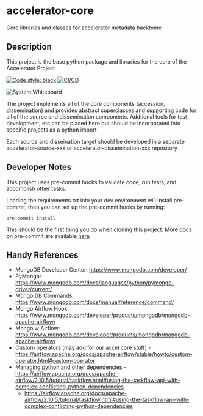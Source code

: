 # accelerator-core
Core libraries and classes for accelerator metadata backbone

## Description

This project is the base python package and libraries for the core of the Accelerator Project

[![Code style: black](https://img.shields.io/badge/code%20style-black-000000.svg)](https://github.com/psf/black)
[![CI/CD](https://github.com/NIEHS/accelerator-core/actions/workflows/lint-and-test.yml/badge.svg)](https://github.com/NIEHS/accelerator-core/actions/workflows/lint-and-test.yml)

![System Whiteboard](https://github.com/user-attachments/assets/2a2b07fa-bbed-454c-9050-73eccb7cbf6c)

The project implements all of the core components (accession, dissemination) and provides abstract superclasses and supporting code for all of the source and dissemination components. Addtional tools for test development, etc can be placed here but should be incorporated into specific projects as a python import

Each source and disseination target should be developed in a separate accelerator-source-xxx or accelerator-dissemination-xxx repository


## Developer Notes

This project uses pre-commit hooks to validate code, run tests, and accomplish other tasks.

Loading the requirements.txt into your dev environment will install pre-commit, then you can set up the pre-commit
hooks by running:

```
pre-commit install
```

This should be the first thing you do when cloning this project. More docs on pre-commit are available [here](https://pre-commit.com/)

## Handy References

* MongoDB Developer Center: https://www.mongodb.com/developer/
* PyMongo: https://www.mongodb.com/docs/languages/python/pymongo-driver/current/
* Mongo DB Commands: https://www.mongodb.com/docs/manual/reference/command/
* Mongo Airflow Hook: https://www.mongodb.com/developer/products/mongodb/mongodb-apache-airflow/
* Mongo w Airflow: https://www.mongodb.com/developer/products/mongodb/mongodb-apache-airflow/
* Custom operators (may add for our accel core stuff) - https://airflow.apache.org/docs/apache-airflow/stable/howto/custom-operator.html#custom-operator
* Managing python and other dependencies - https://airflow.apache.org/docs/apache-airflow/2.10.5/tutorial/taskflow.html#using-the-taskflow-api-with-complex-conflicting-python-dependencies
  * https://airflow.apache.org/docs/apache-airflow/2.10.5/tutorial/taskflow.html#using-the-taskflow-api-with-complex-conflicting-python-dependencies